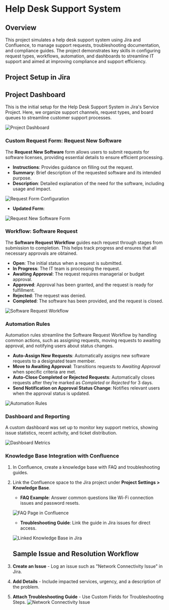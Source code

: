# Help Desk Support System

## Overview
This project simulates a help desk support system using Jira and Confluence, to manage support requests, troubleshooting documentation, and compliance guides. The project demonstrates key skills in configuring request types, workflows, automation, and dashboards to streamline IT support and aimed at improving compliance and support efficiency.

## Project Setup in Jira

## Project Dashboard
This is the initial setup for the Help Desk Support System in Jira's Service Project. Here, we organize support channels, request types, and board queues to streamline customer support processes.

![Project Dashboard](Screenshots/project_dashboard.png)


### Custom Request Form: Request New Software
The **Request New Software** form allows users to submit requests for software licenses, providing essential details to ensure efficient processing.

- **Instructions**: Provides guidance on filling out the request.
- **Summary**: Brief description of the requested software and its intended purpose.
- **Description**: Detailed explanation of the need for the software, including usage and impact.

![Request Form Configuration](Screenshots/request_form_configuration.png)

- **Updated Form**:

![Request New Software Form](Screenshots/request_new_software_form1.png)


### Workflow: Software Request
The **Software Request Workflow** guides each request through stages from submission to completion. This helps track progress and ensures that all necessary approvals are obtained.

- **Open**: The initial status when a request is submitted.
- **In Progress**: The IT team is processing the request.
- **Awaiting Approval**: The request requires managerial or budget approval.
- **Approved**: Approval has been granted, and the request is ready for fulfillment.
- **Rejected**: The request was denied.
- **Completed**: The software has been provided, and the request is closed.

![Software Request Workflow](Screenshots/workflow_statuses.png)


### Automation Rules
Automation rules streamline the Software Request Workflow by handling common actions, such as assigning requests, moving requests to awaiting approval, and notifying users about status changes.

- **Auto-Assign New Requests**: Automatically assigns new software requests to a designated team member.
- **Move to Awaiting Approval**: Transitions requests to *Awaiting Approval* when specific criteria are met.
- **Auto-Close Completed or Rejected Requests**: Automatically closes requests after they’re marked as *Completed* or *Rejected* for 3 days.
- **Send Notification on Approval Status Change**: Notifies relevant users when the approval status is updated.

![Automation Rules](Screenshots/automation_rules.png)


### Dashboard and Reporting
A custom dashboard was set up to monitor key support metrics, showing issue statistics, recent activity, and ticket distribution.

![Dashboard Metrics](Screenshots/dashboard_metrics.png)


### Knowledge Base Integration with Confluence

1. In Confluence, create a knowledge base with FAQ and troubleshooting guides.
2. Link the Confluence space to the Jira project under **Project Settings > Knowledge Base**.

   - **FAQ Example**: Answer common questions like Wi-Fi connection issues and password resets.

   ![FAQ Page in Confluence](Screenshots/confluence_faqs_page.png)

   - **Troubleshooting Guide**: Link the guide in Jira issues for direct access.

   ![Linked Knowledge Base in Jira](Screenshots/confluence_linked_to_jira.png)


   ## Sample Issue and Resolution Workflow

1. **Create an Issue** - Log an issue such as "Network Connectivity Issue" in Jira.
2. **Add Details** - Include impacted services, urgency, and a description of the problem.
3. **Attach Troubleshooting Guide** - Use Custom Fields for Troubleshooting Steps.
   ![Network Connectivity Issue](Screenshots/network_connectivity_issue.png)

<!-- This section explains the project overview. Update it as needed.

### Request Types
The project includes custom request types to organize and categorize support tasks:
- **Support Request**: For general assistance requests from users.
- **Troubleshooting Guide**: For documenting solutions to common issues.
- **FAQ**: For frequently asked questions.
- **Compliance Documentation**: For documenting policies or guidelines.

![Request Types](images/issue_types.png)
 -->
